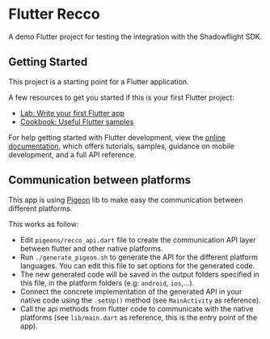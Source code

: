 # Flutter Recco

A demo Flutter project for testing the integration with the Shadowflight SDK.

## Getting Started

This project is a starting point for a Flutter application.

A few resources to get you started if this is your first Flutter project:

- [Lab: Write your first Flutter app](https://docs.flutter.dev/get-started/codelab)
- [Cookbook: Useful Flutter samples](https://docs.flutter.dev/cookbook)

For help getting started with Flutter development, view the
[online documentation](https://docs.flutter.dev/), which offers tutorials,
samples, guidance on mobile development, and a full API reference.

## Communication between platforms

This app is using [Pigeon](https://pub.dev/packages/pigeon) lib to make easy the communication between different platforms.

This works as follow:
- Edit `pigeons/recco_api.dart` file to create the communication API layer between flutter and other native platforms.
- Run  `./generate_pigeon.sh` to generate the API for the different platform languages. You can edit this file to set options for the generated code.
- The new generated code will be saved in the output folders specified in this file, in the platform folders (e.g: `android`, `ios`,...).
- Connect the concrete implementation of the generated API in your native code using the `.setUp()` method (see `MainActivity` as reference).
- Call the api methods from flutter code to communicate with the native platforms (see `lib/main.dart` as reference, this is the entry point of the app).
